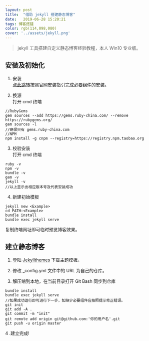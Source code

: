 ```yaml
---
layout: post
title:  "借助 jekyll 搭建静态博客"
date:   2019-06-28 15:20:21
tags: 博客搭建
color: rgb(114,098,080)
cover: '../assets/jekyll.png'
---
```


> jekyll 工具搭建自定义静态博客经验教程，本人 Win10 专业版。

## 安装及初始化
1. 安装  
[点此跳转](https://jekyllrb.com/docs/installation/)按照官网安装指引完成必要组件的安装。

2. 换源  
打开 cmd 终端  
```
//RubyGems
gem sources --add https://gems.ruby-china.com/ --remove https://rubygems.org/  
gem sources -l
//确保只有 gems.ruby-china.com
//NPM
npm install -g cnpm --registry=https://registry.npm.taobao.org
```

3. 校验安装  
打开 cmd 终端  
```
ruby -v
npm -v
bundle -v
gem -v
jekyll -v
//以上显示出相应版本号及代表安装成功
```

4. 新建初始模板  
```
jekyll new <Example>
cd PATH:<Example>
bundle install
bundle exec jekyll serve
```
复制终端网址即可临时预览博客效果。

## 建立静态博客
1. 登陆 [Jekyllthemes](http://jekyllthemes.org/) 下载主题模板。

2. 修改 _config.yml 文件中的 URL 为自己的仓库。

3. 解压缩到本地，在当前目录打开 Git Bash 同步到仓库
```
bundle install
bundle exec jekyll serve
//如果成功运行即可进行下一步，如缺少必要组件应按照提示修正错误。
git init
git add -A .
git commit -m "init"
git remote add origin git@github.com:'你的用户名'.git
git push -u origin master
```

4 .建立完成!
